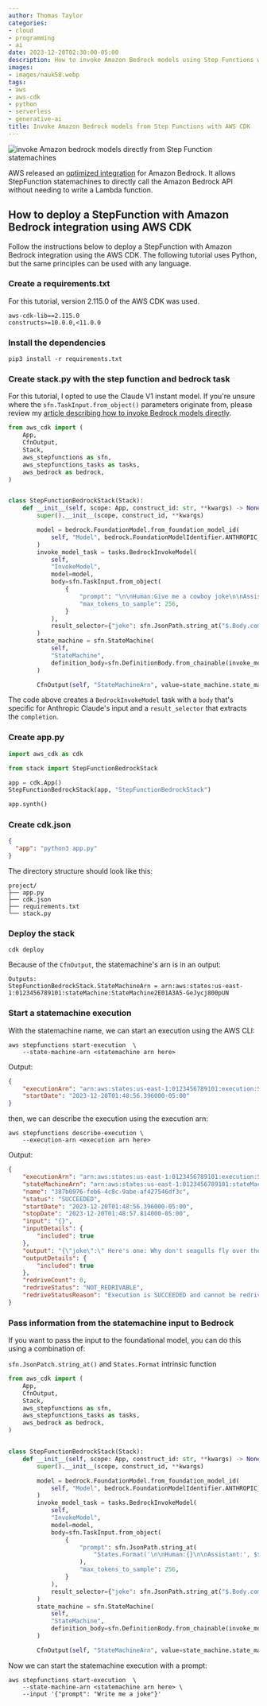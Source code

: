 ```yaml
---
author: Thomas Taylor
categories:
- cloud
- programming
- ai
date: 2023-12-20T02:30:00-05:00
description: How to invoke Amazon Bedrock models using Step Functions with the AWS CDK
images:
- images/nauk58.webp
tags:
- aws
- aws-cdk
- python
- serverless
- generative-ai
title: Invoke Amazon Bedrock models from Step Functions with AWS CDK
---
```


![invoke Amazon bedrock models directly from Step Function statemachines](images/nauk58.webp)

AWS released an [optimized integration][1] for Amazon Bedrock. It allows StepFunction statemachines to directly call the Amazon Bedrock API without needing to write a Lambda function.

## How to deploy a StepFunction with Amazon Bedrock integration using AWS CDK

Follow the instructions below to deploy a StepFunction with Amazon Bedrock integration using the AWS CDK. The following tutorial uses Python, but the same principles can be used with any language.

### Create a requirements.txt

For this tutorial, version 2.115.0 of the AWS CDK was used.

```text
aws-cdk-lib==2.115.0
constructs>=10.0.0,<11.0.0
```

### Install the dependencies

```shell
pip3 install -r requirements.txt
```

### Create stack.py with the step function and bedrock task

For this tutorial, I opted to use the Claude V1 instant model. If you're unsure where the `sfn.TaskInput.from_object()` parameters originate from, please review my [article describing how to invoke Bedrock models directly][2].

```python
from aws_cdk import (
    App,
    CfnOutput,
    Stack,
    aws_stepfunctions as sfn,
    aws_stepfunctions_tasks as tasks,
    aws_bedrock as bedrock,
)


class StepFunctionBedrockStack(Stack):
    def __init__(self, scope: App, construct_id: str, **kwargs) -> None:
        super().__init__(scope, construct_id, **kwargs)

        model = bedrock.FoundationModel.from_foundation_model_id(
            self, "Model", bedrock.FoundationModelIdentifier.ANTHROPIC_CLAUDE_INSTANT_V1
        )
        invoke_model_task = tasks.BedrockInvokeModel(
            self,
            "InvokeModel",
            model=model,
            body=sfn.TaskInput.from_object(
                {
                    "prompt": "\n\nHuman:Give me a cowboy joke\n\nAssistant:",
                    "max_tokens_to_sample": 256,
                }
            ),
            result_selector={"joke": sfn.JsonPath.string_at("$.Body.completion")},
        )
        state_machine = sfn.StateMachine(
            self,
            "StateMachine",
            definition_body=sfn.DefinitionBody.from_chainable(invoke_model_task),
        )

        CfnOutput(self, "StateMachineArn", value=state_machine.state_machine_arn)
```

The code above creates a `BedrockInvokeModel` task with a `body` that's specific for Anthropic Claude's input and a `result_selector` that extracts the `completion`.

### Create app.py

```python
import aws_cdk as cdk

from stack import StepFunctionBedrockStack

app = cdk.App()
StepFunctionBedrockStack(app, "StepFunctionBedrockStack")

app.synth()
```

### Create cdk.json

```json
{
  "app": "python3 app.py"
}
```

The directory structure should look like this:

```text
project/
├── app.py
├── cdk.json
├── requirements.txt
└── stack.py
```

### Deploy the stack

```shell
cdk deploy
```

Because of the `CfnOutput`, the statemachine's arn is in an output:

```text
Outputs:
StepFunctionBedrockStack.StateMachineArn = arn:aws:states:us-east-1:0123456789101:stateMachine:StateMachine2E01A3A5-GeJycj800pUN
```

### Start a statemachine execution

With the statemachine name, we can start an execution using the AWS CLI:

```shell
aws stepfunctions start-execution  \
    --state-machine-arn <statemachine arn here>
```

Output:

```json
{
    "executionArn": "arn:aws:states:us-east-1:0123456789101:execution:StateMachine2E01A3A5-GeJycj800pUN:387b0976-feb6-4c8c-9abe-af427546df3c",
    "startDate": "2023-12-20T01:48:56.396000-05:00"
}
```

then, we can describe the execution using the execution arn:

```shell
aws stepfunctions describe-execution \
    --execution-arn <execution arn here>
```

Output:

```json
{
    "executionArn": "arn:aws:states:us-east-1:0123456789101:execution:StateMachine2E01A3A5-GeJycj800pUN:387b0976-feb6-4c8c-9abe-af427546df3c",
    "stateMachineArn": "arn:aws:states:us-east-1:0123456789101:stateMachine:StateMachine2E01A3A5-GeJycj800pUN",
    "name": "387b0976-feb6-4c8c-9abe-af427546df3c",
    "status": "SUCCEEDED",
    "startDate": "2023-12-20T01:48:56.396000-05:00",
    "stopDate": "2023-12-20T01:48:57.814000-05:00",
    "input": "{}",
    "inputDetails": {
        "included": true
    },
    "output": "{\"joke\":\" Here's one: Why don't seagulls fly over the bay? Because then they'd be bagels!\"}",
    "outputDetails": {
        "included": true
    },
    "redriveCount": 0,
    "redriveStatus": "NOT_REDRIVABLE",
    "redriveStatusReason": "Execution is SUCCEEDED and cannot be redriven"
}
```

### Pass information from the statemachine input to Bedrock

If you want to pass the input to the foundational model, you can do this using a combination of:

`sfn.JsonPatch.string_at()` and `States.Format` intrinsic function

```python
from aws_cdk import (
    App,
    CfnOutput,
    Stack,
    aws_stepfunctions as sfn,
    aws_stepfunctions_tasks as tasks,
    aws_bedrock as bedrock,
)


class StepFunctionBedrockStack(Stack):
    def __init__(self, scope: App, construct_id: str, **kwargs) -> None:
        super().__init__(scope, construct_id, **kwargs)

        model = bedrock.FoundationModel.from_foundation_model_id(
            self, "Model", bedrock.FoundationModelIdentifier.ANTHROPIC_CLAUDE_INSTANT_V1
        )
        invoke_model_task = tasks.BedrockInvokeModel(
            self,
            "InvokeModel",
            model=model,
            body=sfn.TaskInput.from_object(
                {
                    "prompt": sfn.JsonPath.string_at(
                        "States.Format('\n\nHuman:{}\n\nAssistant:', $$.Execution.Input.prompt)"
                    ),
                    "max_tokens_to_sample": 256,
                }
            ),
            result_selector={"joke": sfn.JsonPath.string_at("$.Body.completion")},
        )
        state_machine = sfn.StateMachine(
            self,
            "StateMachine",
            definition_body=sfn.DefinitionBody.from_chainable(invoke_model_task),
        )

        CfnOutput(self, "StateMachineArn", value=state_machine.state_machine_arn)
```

Now we can start the statemachine execution with a prompt:

```shell
aws stepfunctions start-execution  \
    --state-machine-arn <statemachine arn here> \
    --input '{"prompt": "Write me a joke"}'
```

[1]: https://aws.amazon.com/about-aws/whats-new/2023/11/aws-step-functions-optimized-integration-bedrock/
[2]: https://how.wtf/amazon-bedrock-runtime-examples-using-boto3.html
